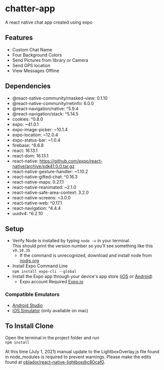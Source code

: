 # chatter-app

A react native chat app created using expo

## Features
* Custom Chat Name
* Four Background Colors
* Send Pictures from library or Camera
* Send GPS location
* View Messages Offline

## Dependencies
* @react-native-community/masked-view: 0.1.10
* @react-native-community/netinfo: 6.0.0
* @react-navigation/native: ^5.9.4
* @react-navigation/stack: ^5.14.5
* cookies: ^0.8.0
* expo: ~41.0.1
* expo-image-picker: ~10.1.4
* expo-location: ~12.0.4
* expo-status-bar: ~1.0.4
* firebase: ^8.6.8
* react: 16.13.1
* react-dom: 16.13.1
* react-native: https://github.com/expo/react-native/archive/sdk41.0.0.tar.gz
* react-native-gesture-handler: ~1.10.2
* react-native-gifted-chat: ^0.16.3
* react-native-maps: 0.27.1
* react-native-reanimated: ~2.1.0
* react-native-safe-area-context: 3.2.0
* react-native-screens: ~3.0.0
* react-native-web: ^0.17.1
* react-navigation: ^4.4.4
* uuidv4: ^6.2.10

## Setup
* Verify Node is installed by typing ```node -v``` in your terminal.  
This should print the version number so you’ll see something like this ```v0.10.35```
  * If the command is unrecognized, download and install node from [nodjs.org](https://nodejs.org/en/download/)
* Install Expo Command Line  
```npm install expo-cli --global```
* Install the Expo app through your device's app store ([iOS](https://apps.apple.com/us/app/expo-go/id982107779) or [Android](https://play.google.com/store/apps/details?id=host.exp.exponent&hl=en_US&gl=US))
  * Expo account Required [Expo.io](https://expo.io/)

### Compatible Emulators
* [Android Studio](https://developer.android.com/studio)
* [iOS Simulator](https://developer.apple.com/library/archive/documentation/IDEs/Conceptual/iOS_Simulator_Guide/GettingStartedwithiOSSimulator/GettingStartedwithiOSSimulator.html) (only available on mac)

## To Install Clone

Open the terminal in the project folder and run  
```npm install```

At this time (July 1, 2021) manual update to the LightboxOverlay.js file found in node_modules is required to prevent warnings. Please make the edits found at [oblador/react-native-lightbox@c80caf0](https://github.com/oblador/react-native-lightbox/commit/c80caf0f97eeb5cccb8363d3dfe0a6d62bbcfef9).
